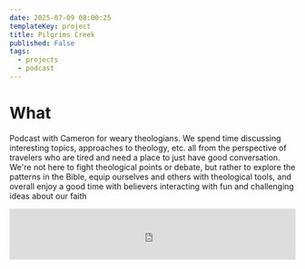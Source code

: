 ```yaml
---
date: 2025-07-09 08:00:25
templateKey: project
title: Pilgrims Creek
published: False
tags:
  - projects
  - podcast
---
```


# What

Podcast with Cameron for weary theologians. We spend time discussing interesting topics, approaches to theology, etc. all from the perspective of travelers who are tired and need a place to just have good conversation. We're not here to fight theological points or debate, but rather to explore the patterns in the Bible, equip ourselves and others with theological tools, and overall enjoy a good time with believers interacting with fun and challenging ideas about our faith

<iframe src="https://shows.element.fm/player?x=https://cdn.element.fm/2e873e93-be22-4bc0-a68f-2fed2810e169/8c1d9ebb-9e1b-4f81-80e7-9921a42d9ca8/rss.xml&e=b4574c89-f521-43f8-80c1-9d8ad6c89fea" width="100%" height="90px" style="border: none;"></iframe>
